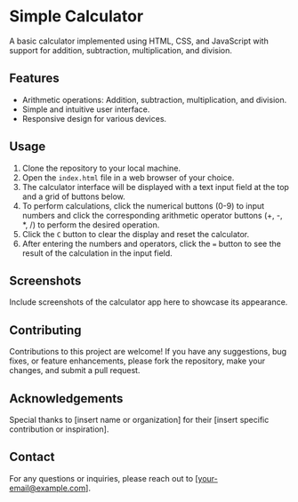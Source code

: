 # Simple Calculator

A basic calculator implemented using HTML, CSS, and JavaScript with support for addition, subtraction, multiplication, and division.


## Features

- Arithmetic operations: Addition, subtraction, multiplication, and division.
- Simple and intuitive user interface.
- Responsive design for various devices.

## Usage

1. Clone the repository to your local machine.
2. Open the `index.html` file in a web browser of your choice.
3. The calculator interface will be displayed with a text input field at the top and a grid of buttons below.
4. To perform calculations, click the numerical buttons (0-9) to input numbers and click the corresponding arithmetic operator buttons (+, -, *, /) to perform the desired operation.
5. Click the `C` button to clear the display and reset the calculator.
6. After entering the numbers and operators, click the `=` button to see the result of the calculation in the input field.

## Screenshots

Include screenshots of the calculator app here to showcase its appearance.

## Contributing

Contributions to this project are welcome! If you have any suggestions, bug fixes, or feature enhancements, please fork the repository, make your changes, and submit a pull request.

## Acknowledgements

Special thanks to [insert name or organization] for their [insert specific contribution or inspiration].

## Contact

For any questions or inquiries, please reach out to [your-email@example.com].
